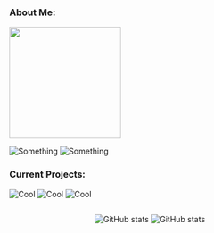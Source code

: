 <h3>About Me:</h3>
<div>
<img src="./see4x.png" height="200px"/>
<div>

![Something](https://placehold.co/600x100@3x/darkslateblue/mistyrose?text=dustin4242)
![Something](https://placehold.co/600x100@3x/darkslategray/mistyrose?text=Just+a+dude+who+programs+for+fun.&font=lora)
</div>
</div>


<h3>Current Projects:</h3>

![Cool](https://placehold.co/800x70@3x/crimson/mistyrose?text=Dale+(Custom+Line+Editor))  ![Cool](https://placehold.co/800x70@3x/forestgreen/mistyrose?text=Dash+(Custom+Unix+Shell)) ![Cool](https://placehold.co/800x70@3x/royalblue/mistyrose?text=Winter+(Custom+Programming+Language))

<div style="display:flex;align-items:center;justify-content:center;">

![GitHub stats](https://github-readme-stats.vercel.app/api?username=dustin4242&show_icons=true&theme=transparent)
![GitHub stats](https://github-readme-stats.vercel.app/api/top-langs/?username=dustin4242&show_icons=true&layout=compact&theme=transparent)
</div>
